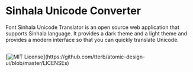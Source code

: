 
# Sinhala Unicode Converter

Font Sinhala Unicode Translator is an open source web application that supports Sinhala language. It provides a dark theme and a light theme and provides a modern interface so that you can quickly translate Unicode.



## 

[![MIT License](https://img.shields.io/apm/l/atomic-design-ui.svg?)](https://github.com/tterb/atomic-design-ui/blob/master/LICENSEs)





